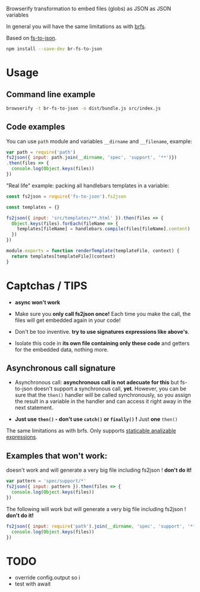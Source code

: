 Browserify transformation to embed files (globs) as JSON as JSON variables

In general you will have the same limitations as with [brfs](https://github.com/browserify/brfs).

Based on [fs-to-json](https://github.com/cancerberoSgx/fs-to-json).

```sh
npm install --save-dev br-fs-to-json
```

# Usage

## Command line example

```sh
browserify -t br-fs-to-json -o dist/bundle.js src/index.js
```

## Code examples

You can use `path` module and variables `__dirname` and `__filename`, example: 

```javascript
var path = require('path')   
fs2json({ input: path.join(__dirname, 'spec', 'support', '**')})
.then(files => {
  console.log(Object.keys(files))
})
```

"Real life" example: packing all handlebars templates in a variable:

```javascript
const fs2json = require('fs-to-json').fs2json

const templates = {}

fs2json({ input: 'src/templates/**.html' }).then(files => {
  Object.keys(files).forEach(fileName => {
    templates[fileName] = handlebars.compile(files[fileName].content)
  })
})

module.exports = function renderTemplate(templateFile, context) {
  return templates[templateFile](context)
}
```

# Captchas / TIPS

 * **async won't work**

 * Make sure you **only call fs2json once!** Each time you make the call, the files will get embedded again in your code!

 * Don't be too inventive. **try to use signatures expressions like above's**. 

 * Isolate this code in **its own file containing only these code** and getters for the embedded data, nothing more.


## Asynchronous call signature

 * Asynchronous call: **asynchronous call is not adecuate for this** but fs-to-json doesn't support a synchronous call, **yet**. However, you can be sure that the `then()` handler will be called synchronously, so you assign the result in a variable in the handler and can access it right away in the next statement. 

 * **Just use `then()` - don't use `catch()` or `finally()` !** Just **one** `then()` 

The same limitations as with brfs. Only supports [staticable analizable expressions](http://npmjs.org/package/static-eval). 

## Examples that won't work: 

doesn't work and will generate a very big file including fs2json ! **don't do it!**

```javascript
var pattern = 'spec/support/*' 
fs2json({ input: pattern }).then(files => {
  console.log(Object.keys(files))
})
```

The following will work but will generate a very big file including fs2json ! **don't do it!**

```javascript
fs2json({ input: require('path').join(__dirname, 'spec', 'support', '**') }).then(files => {
  console.log(Object.keys(files))
})
```

# TODO

 * override config.output so i
 * test with await
